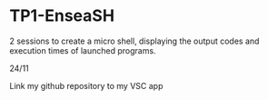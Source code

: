 # TP1-EnseaSH
2 sessions to create a micro shell, displaying the output codes and execution times of launched programs.


24/11

Link my github repository to my VSC app

